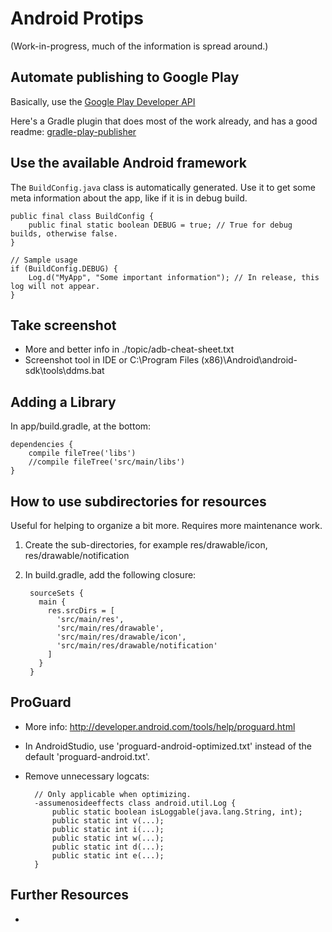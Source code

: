 # Android Protips #(Work-in-progress, much of the information is spread around.)## Automate publishing to Google Play ##Basically, use the [Google Play Developer API](https://developers.google.com/android-publisher/getting_started)Here's a Gradle plugin that does most of the work already, and has a good readme: [gradle-play-publisher](https://github.com/Triple-T/gradle-play-publisher)## Use the available Android framework ##The `BuildConfig.java` class is automatically generated. Use it to get some meta information about the app, like if it is in debug build.    public final class BuildConfig {        public final static boolean DEBUG = true; // True for debug builds, otherwise false.    }    // Sample usage    if (BuildConfig.DEBUG) {        Log.d("MyApp", "Some important information"); // In release, this log will not appear.    }## Take screenshot ##- More and better info in ./topic/adb-cheat-sheet.txt- Screenshot tool in IDE or C:\Program Files (x86)\Android\android-sdk\tools\ddms.bat## Adding a Library ##In app/build.gradle, at the bottom:    dependencies {        compile fileTree('libs')        //compile fileTree('src/main/libs')    }## How to use subdirectories for resources ##Useful for helping to organize a bit more. Requires more maintenance work.1. Create the sub-directories, for example res/drawable/icon, res/drawable/notification2. In build.gradle, add the following closure:        sourceSets {          main {            res.srcDirs = [              'src/main/res',              'src/main/res/drawable',              'src/main/res/drawable/icon',              'src/main/res/drawable/notification'            ]          }        }## ProGuard ##- More info: http://developer.android.com/tools/help/proguard.html- In AndroidStudio, use 'proguard-android-optimized.txt' instead of the default 'proguard-android.txt'.- Remove unnecessary logcats:        // Only applicable when optimizing.        -assumenosideeffects class android.util.Log {            public static boolean isLoggable(java.lang.String, int);            public static int v(...);            public static int i(...);            public static int w(...);            public static int d(...);            public static int e(...);        }## Further Resources ##-
